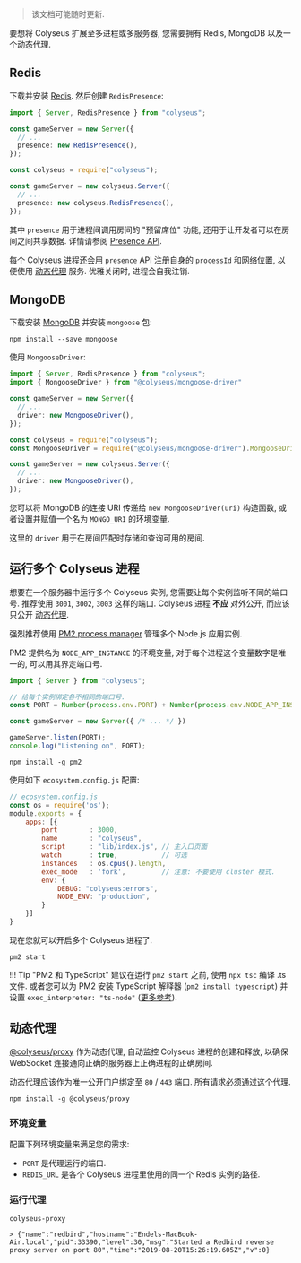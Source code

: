 > 该文档可能随时更新.

要想将 Colyseus 扩展至多进程或多服务器, 您需要拥有 Redis, MongoDB 以及一个动态代理.

## Redis

下载并安装 [Redis](https://redis.io/topics/quickstart). 然后创建 `RedisPresence`:

```typescript fct_label="TypeScript"
import { Server, RedisPresence } from "colyseus";

const gameServer = new Server({
  // ...
  presence: new RedisPresence(),
});
```

```typescript fct_label="JavaScript"
const colyseus = require("colyseus");

const gameServer = new colyseus.Server({
  // ...
  presence: new colyseus.RedisPresence(),
});
```

其中 `presence` 用于进程间调用房间的 "预留席位" 功能, 还用于让开发者可以在房间之间共享数据. 详情请参阅 [Presence API](/server/presence/#api).

每个 Colyseus 进程还会用 `presence` API 注册自身的 `processId` 和网络位置, 以便使用 [动态代理](#dynamic-proxy) 服务. 优雅关闭时, 进程会自我注销.

## MongoDB

下载安装 [MongoDB](https://docs.mongodb.com/manual/administration/install-community/) 并安装 `mongoose` 包:

```
npm install --save mongoose
```

使用 `MongooseDriver`:

```typescript fct_label="TypeScript"
import { Server, RedisPresence } from "colyseus";
import { MongooseDriver } from "@colyseus/mongoose-driver"

const gameServer = new Server({
  // ...
  driver: new MongooseDriver(),
});
```

```typescript fct_label="JavaScript"
const colyseus = require("colyseus");
const MongooseDriver = require("@colyseus/mongoose-driver").MongooseDriver;

const gameServer = new colyseus.Server({
  // ...
  driver: new MongooseDriver(),
});
```


您可以将 MongoDB 的连接 URI 传递给 `new MongooseDriver(uri)` 构造函数, 或者设置并赋值一个名为 `MONGO_URI` 的环境变量.

这里的 `driver` 用于在房间匹配时存储和查询可用的房间.

## 运行多个 Colyseus 进程

想要在一个服务器中运行多个 Colyseus 实例, 您需要让每个实例监听不同的端口号. 推荐使用 `3001`, `3002`, `3003` 这样的端口. Colyseus 进程 **不应** 对外公开, 而应该只公开 [动态代理](#dynamic-proxy).

强烈推荐使用 [PM2 process manager](http://pm2.keymetrics.io/) 管理多个 Node.js 应用实例.

PM2 提供名为 `NODE_APP_INSTANCE` 的环境变量, 对于每个进程这个变量数字是唯一的, 可以用其界定端口号.

```typescript
import { Server } from "colyseus";

// 给每个实例绑定各不相同的端口号.
const PORT = Number(process.env.PORT) + Number(process.env.NODE_APP_INSTANCE);

const gameServer = new Server({ /* ... */ })

gameServer.listen(PORT);
console.log("Listening on", PORT);
```

```
npm install -g pm2
```

使用如下 `ecosystem.config.js` 配置:

```javascript
// ecosystem.config.js
const os = require('os');
module.exports = {
    apps: [{
        port        : 3000,
        name        : "colyseus",
        script      : "lib/index.js", // 主入口页面
        watch       : true,           // 可选
        instances   : os.cpus().length,
        exec_mode   : 'fork',         // 注意: 不要使用 cluster 模式.
        env: {
            DEBUG: "colyseus:errors",
            NODE_ENV: "production",
        }
    }]
}
```

现在您就可以开启多个 Colyseus 进程了.

```
pm2 start
```

!!! Tip "PM2 和 TypeScript"
    建议在运行 `pm2 start` 之前, 使用 `npx tsc` 编译 .ts 文件. 或者您可以为 PM2 安装 TypeScript 解释器 (`pm2 install typescript`) 并设置 `exec_interpreter: "ts-node"` ([更多参考](http://pm2.keymetrics.io/docs/tutorials/using-transpilers-with-pm2)).


## 动态代理

[@colyseus/proxy](https://github.com/colyseus/proxy) 作为动态代理, 自动监控 Colyseus 进程的创建和释放, 以确保 WebSocket 连接通向正确的服务器上正确进程的正确房间.

动态代理应该作为唯一公开门户绑定至 `80` / `443` 端口. 所有请求必须通过这个代理.

```
npm install -g @colyseus/proxy
```

### 环境变量

配置下列环境变量来满足您的需求:

- `PORT` 是代理运行的端口.
- `REDIS_URL` 是各个 Colyseus 进程里使用的同一个 Redis 实例的路径.

### 运行代理

```
colyseus-proxy

> {"name":"redbird","hostname":"Endels-MacBook-Air.local","pid":33390,"level":30,"msg":"Started a Redbird reverse proxy server on port 80","time":"2019-08-20T15:26:19.605Z","v":0}
```

